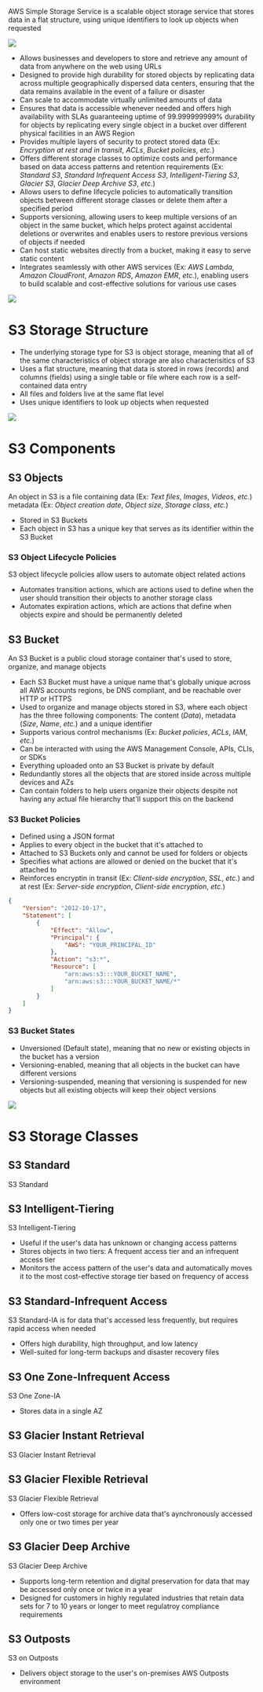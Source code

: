 AWS Simple Storage Service is a scalable object storage service that stores data in a flat structure, using unique identifiers to look up objects when requested

![](https://github.com/JonmarCorpuz/SecondBrain/blob/main/Assets/xpDo1_CATs6a3dnaA9cVzA_4b9ae8b78cb3407baf58440f97a67cf1_Reading2.1A.png)

* Allows businesses and developers to store and retrieve any amount of data from anywhere on the web using URLs
* Designed to provide high durability for stored objects by replicating data across multiple geographically dispersed data centers, ensuring that the data remains available in the event of a failure or disaster
* Can scale to accommodate virtually unlimited amounts of data
* Ensures that data is accessible whenever needed and offers high availability with SLAs guaranteeing uptime of 99.999999999% durability for objects by replicating every single object in a bucket over different physical facilities in an AWS Region
* Provides multiple layers of security to protect stored data (Ex: *Encryption at rest and in transit*, *ACLs*, *Bucket policies*, *etc.*)
* Offers different storage classes to optimize costs and performance based on data access patterns and retention requirements (Ex: *Standard S3*, *Standard Infrequent Access S3*, *Intelligent-Tiering S3*, *Glacier S3*, *Glacier Deep Archive S3*, *etc.*)
* Allows users to define lifecycle policies to automatically transition objects between different storage classes or delete them after a specified period
* Supports versioning, allowing users to keep multiple versions of an object in the same bucket, which helps protect against accidental deletions or overwrites and enables users to restore previous versions of objects if needed
* Can host static websites directly from a bucket, making it easy to serve static content
* Integrates seamlessly with other AWS services (Ex: *AWS Lambda*, *Amazon CloudFront*, *Amazon RDS*, *Amazon EMR*, *etc.*), enabling users to build scalable and cost-effective solutions for various use cases

![](https://github.com/JonmarCorpuz/SecondBrain/blob/main/Assets/Whitespace.png)

# S3 Storage Structure

* The underlying storage type for S3 is object storage, meaning that all of the same characteristics of object storage are also characterisitics of S3
* Uses a flat structure, meaning that data is stored in rows (records) and columns (fields) using a single table or file where each row is a self-contained data entry
* All files and folders live at the same flat level
* Uses unique identifiers to look up objects when requested

![](https://github.com/JonmarCorpuz/SecondBrain/blob/main/Assets/Whitespace.png)

# S3 Components

## S3 Objects

An object in S3 is a file containing data (Ex: *Text files*, *Images*, *Videos*, *etc.*) metadata (Ex: *Object creation date*, *Object size*, *Storage class*, *etc.*)

* Stored in S3 Buckets
* Each object in S3 has a unique key that serves as its identifier within the S3 Bucket

### S3 Object Lifecycle Policies

S3 object lifecycle policies allow users to automate object related actions

* Automates transition actions, which are actions used to define when the user should transition their objects to another storage class
* Automates expiration actions, which are actions that define when objects expire and should be permanently deleted

## S3 Bucket

An S3 Bucket is a public cloud storage container that's used to store, organize, and manage objects

* Each S3 Bucket must have a unique name that's globally unique across all AWS accounts regions, be DNS compliant, and be reachable over HTTP or HTTPS
* Used to organize and manage objects stored in S3, where each object has the three following components: The content (*Data*), metadata (*Size*, *Name*, *etc.*) and a unique identifier
* Supports various control mechanisms (Ex: *Bucket policies*, *ACLs*, *IAM*, *etc.*)
* Can be interacted with using the AWS Management Console, APIs, CLIs, or SDKs
* Everything uploaded onto an S3 Bucket is private by default
* Redundantly stores all the objects that are stored inside across multiple devices and AZs
* Can contain folders to help users organize their objects despite not having any actual file hierarchy that'll support this on the backend

### S3 Bucket Policies

* Defined using a JSON format
* Applies to every object in the bucket that it's attached to
* Attached to S3 Buckets only and cannot be used for folders or objects
* Specifies what actions are allowed or denied on the bucket that it's attached to
* Reinforces encryptin in transit (Ex: *Client-side encryption*, *SSL*, *etc.*) and at rest (Ex: *Server-side encryption*, *Client-side encryption*, *etc.*)

```JSON
{
    "Version": "2012-10-17",
    "Statement": [
        {
            "Effect": "Allow",
            "Principal": {
                "AWS": "YOUR_PRINCIPAL_ID"
            },
            "Action": "s3:*",
            "Resource": [
                "arn:aws:s3:::YOUR_BUCKET_NAME",
                "arn:aws:s3:::YOUR_BUCKET_NAME/*"
            ]
        }
    ]
}
```

### S3 Bucket States

* Unversioned (Default state), meaning that no new or existing objects in the bucket has a version
* Versioning-enabled, meaning that all objects in the bucket can have different versions
* Versioning-suspended, meaning that versioning is suspended for new objects but all existing objects will keep their object versions

![](https://github.com/JonmarCorpuz/SecondBrain/blob/main/Assets/Whitespace.png)

# S3 Storage Classes

## S3 Standard

S3 Standard

## S3 Intelligent-Tiering

S3 Intelligent-Tiering

* Useful if the user's data has unknown or changing access patterns
* Stores objects in two tiers: A frequent access tier and an infrequent access tier
* Monitors the access pattern of the user's data and automatically moves it to the most cost-effective storage tier based on frequency of access

## S3 Standard-Infrequent Access 

S3 Standard-IA is for data that's accessed less frequently, but requires rapid access when needed

* Offers high durability, high throughput, and low latency
* Well-suited for long-term backups and disaster recovery files 

## S3 One Zone-Infrequent Access 

S3 One Zone-IA

* Stores data in a single AZ

## S3 Glacier Instant Retrieval

S3 Glacier Instant Retrieval

## S3 Glacier Flexible Retrieval

S3 Glacier Flexible Retrieval

* Offers low-cost storage for archive data that's aynchronously accessed only one or two times per year

## S3 Glacier Deep Archive

S3 Glacier Deep Archive 

* Supports long-term retention and digital preservation for data that may be accessed only once or twice in a year
* Designed for customers in highly regulated industries that retain data sets for 7 to 10 years or longer to meet regulatroy compliance requirements

## S3 Outposts

S3 on Outposts 

* Delivers object storage to the user's on-premises AWS Outposts environment
